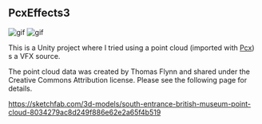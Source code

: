 PcxEffects3
-----------

![gif](https://i.imgur.com/MrIzdAX.gif)
![gif](https://i.imgur.com/q2OEOx1.gif)

This is a Unity project where I tried using a point cloud (imported with [Pcx])
s a VFX source.

[Pcx]: https://github.com/keijiro/Pcx

The point cloud data was created by Thomas Flynn and shared under the Creative
Commons Attribution license. Please see the following page for details.

https://sketchfab.com/3d-models/south-entrance-british-museum-point-cloud-8034279ac8d249f886e62e2a65f4b519

